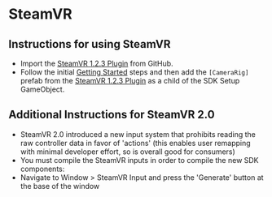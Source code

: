 # SteamVR

## Instructions for using SteamVR

 * Import the [SteamVR 1.2.3 Plugin](https://github.com/ValveSoftware/steamvr_unity_plugin/releases/download/1.2.3/SteamVR.Plugin.unitypackage) from GitHub.
 * Follow the initial [Getting Started](/Assets/VRTK/Documentation/GETTING_STARTED.md) steps and then add the `[CameraRig]` prefab from the [SteamVR 1.2.3 Plugin](https://github.com/ValveSoftware/steamvr_unity_plugin/releases/download/1.2.3/SteamVR.Plugin.unitypackage) as a child of the SDK Setup GameObject.

## Additional Instructions for SteamVR 2.0

 * SteamVR 2.0 introduced a new input system that prohibits reading the raw controller data in favor of 'actions' (this enables user remapping with minimal developer effort, so is overall good for consumers)
 * You must compile the SteamVR inputs in order to compile the new SDK components:
 * Navigate to Window > SteamVR Input and press the 'Generate' button at the base of the window